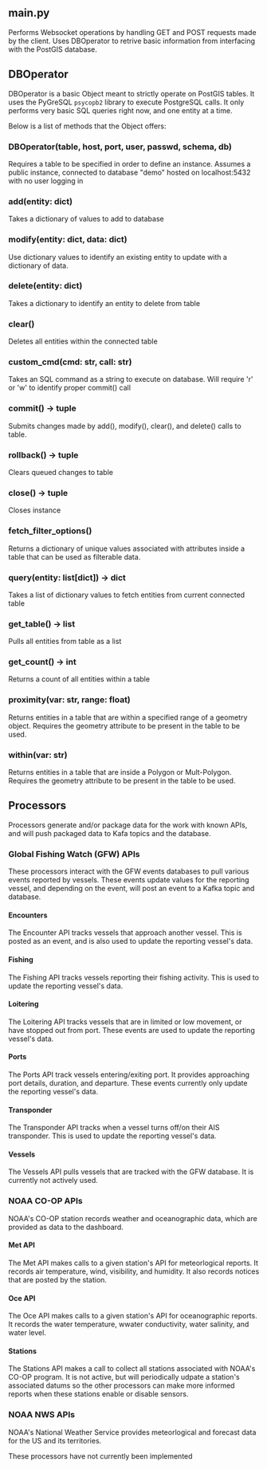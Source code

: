 ## main.py
Performs Websocket operations by handling GET and POST requests made by the client. Uses DBOperator to retrive basic information from interfacing with the PostGIS database.

## DBOperator
DBOperator is a basic Object meant to strictly operate on PostGIS tables. It uses the PyGreSQL `psycopb2` library to execute PostgreSQL calls. It only performs very basic SQL queries right now, and one entity at a time.

Below is a list of methods that the Object offers:

### DBOperator(table, host, port, user, passwd, schema, db)
Requires a table to be specified in order to define an instance. Assumes a public instance, connected to database "demo" hosted on localhost:5432 with no user logging in

### add(entity: dict)
Takes a dictionary of values to add to database

### modify(entity: dict, data: dict)
Use dictionary values to identify an existing entity to update with a dictionary of data.

### delete(entity: dict)
Takes a dictionary to identify an entity to delete from table

### clear()
Deletes all entities within the connected table

### custom_cmd(cmd: str, call: str)
Takes an SQL command as a string to execute on database. Will require 'r' or 'w' to identify proper commit() call

### commit() -> tuple
Submits changes made by add(), modify(), clear(), and delete() calls to table.

### rollback() -> tuple
Clears queued changes to table

### close() -> tuple
Closes instance

### fetch_filter_options()
Returns a dictionary of unique values associated with attributes inside a table that can be used as filterable data.

### query(entity: list[dict]) -> dict
Takes a list of dictionary values to fetch entities from current connected table

### get_table() -> list
Pulls all entities from table as a list

### get_count() -> int
Returns a count of all entities within a table

### proximity(var: str, range: float)
Returns entities in a table that are within a specified range of a geometry object. Requires the geometry attribute to be present in the table to be used.

### within(var: str)
Returns entities in a table that are inside a Polygon or Mult-Polygon. Requires the geometry attribute to be present in the table to be used.

## Processors
Processors generate and/or package data for the work with known APIs, and will push packaged data to Kafa topics and the database.

### Global Fishing Watch (GFW) APIs
These processors interact with the GFW events databases to pull various events reported by vessels. These events update values for the reporting vessel, and depending on the event, will post an event to a Kafka topic and database.

#### Encounters
The Encounter API tracks vessels that approach another vessel. This is posted as an event, and is also used to update the reporting vessel's data.

#### Fishing
The Fishing API tracks vessels reporting their fishing activity. This is used to update the reporting vessel's data.

#### Loitering
The Loitering API tracks vessels that are in limited or low movement, or have stopped out from port. These events are used to update the reporting vessel's data.

#### Ports
The Ports API track vessels entering/exiting port. It provides approaching port details, duration, and departure. These events currently only update the reporting vessel's data.

#### Transponder
The Transponder API tracks when a vessel turns off/on their AIS transponder. This is used to update the reporting vessel's data.

#### Vessels
The Vessels API pulls vessels that are tracked with the GFW database. It is currently not actively used.

### NOAA CO-OP APIs
NOAA's CO-OP station records weather and oceanographic data, which are provided as data to the dashboard.

#### Met API
The Met API makes calls to a given station's API for meteorlogical reports. It records air temperature, wind, visibility, and humidity. It also records notices that are posted by the station.

#### Oce API
The Oce API makes calls to a given station's API for oceanographic reports. It records the water temperature, wwater conductivity, water salinity, and water level.

#### Stations
The Stations API makes a call to collect all stations associated with NOAA's CO-OP program. It is not active, but will periodically udpate a station's associated datums so the other processors can make more informed reports when these stations enable or disable sensors.

### NOAA NWS APIs
NOAA's National Weather Service provides meteorlogical and forecast data for the US and its territories. 

These processors have not currently been implemented
